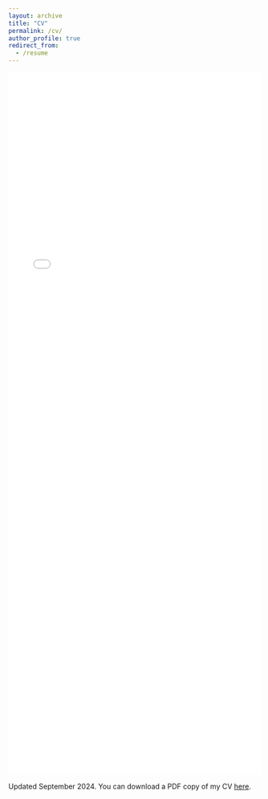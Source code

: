 ```yaml
---
layout: archive
title: "CV"
permalink: /cv/
author_profile: true
redirect_from:
  - /resume
---
```






<iframe src="/files/Krzysztof_Stopka_CV_September_2024_public.pdf" width="100%" height="1400" frameborder="no" border="0" marginwidth="0" marginheight="0"></iframe>

Updated September 2024. You can download a PDF copy of my CV [here](/files/Krzysztof_Stopka_CV_September_2024_public.pdf).
